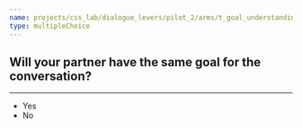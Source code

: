 ```yaml
---
name: projects/css_lab/dialogue_levers/pilot_2/arms/t_goal_understanding/pre_comp_shared.md
type: multipleChoice
---
```


## Will your partner have the same goal for the conversation?

---

- Yes
- No
